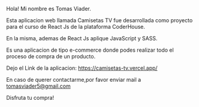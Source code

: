 Hola! Mi nombre es Tomas Viader.

Esta aplicacion web llamada Camisetas TV fue desarrollada como proyecto para el curso de React Js de la plataforma CoderHouse.

En la misma, ademas de React Js aplique JavaScript y SASS.

Es una aplicacion de tipo e-commerce donde podes realizar todo el proceso de compra de un producto.

Dejo el Link de la aplicacion: https://camisetas-tv.vercel.app/

En caso de querer contactarme,por favor enviar mail a tomasviader5@gmail.com

Disfruta tu compra!